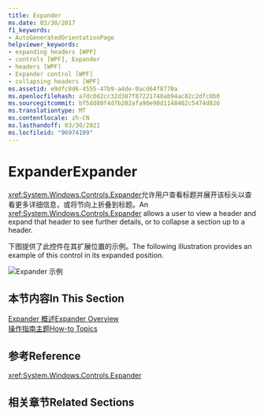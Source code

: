 ```yaml
---
title: Expander
ms.date: 03/30/2017
f1_keywords:
- AutoGeneratedOrientationPage
helpviewer_keywords:
- expanding headers [WPF]
- controls [WPF], Expander
- headers [WPF]
- Expander control [WPF]
- collapsing headers [WPF]
ms.assetid: e9dfc8d6-4555-47b9-a4de-0acd64f8770a
ms.openlocfilehash: a7dc0d2cc32d387f87221748ab94ac82c2dfc8b0
ms.sourcegitcommit: bf5dd80f4d7b202afa90e90d1148402c5474d826
ms.translationtype: MT
ms.contentlocale: zh-CN
ms.lasthandoff: 03/30/2021
ms.locfileid: "96974109"
---
```

# <a name="expander"></a><span data-ttu-id="da7ec-102">Expander</span><span class="sxs-lookup"><span data-stu-id="da7ec-102">Expander</span></span>
<span data-ttu-id="da7ec-103"><xref:System.Windows.Controls.Expander>允许用户查看标题并展开该标头以查看更多详细信息，或将节向上折叠到标题。</span><span class="sxs-lookup"><span data-stu-id="da7ec-103">An <xref:System.Windows.Controls.Expander> allows a user to view a header and expand that header to see further details, or to collapse a section up to a header.</span></span>  
  
 <span data-ttu-id="da7ec-104">下图提供了此控件在其扩展位置的示例。</span><span class="sxs-lookup"><span data-stu-id="da7ec-104">The following illustration provides an example of this control in its expanded position.</span></span>  
  
 ![Expander 示例](./media/expander/expander-control-example.jpg)
  
## <a name="in-this-section"></a><span data-ttu-id="da7ec-106">本节内容</span><span class="sxs-lookup"><span data-stu-id="da7ec-106">In This Section</span></span>  
 [<span data-ttu-id="da7ec-107">Expander 概述</span><span class="sxs-lookup"><span data-stu-id="da7ec-107">Expander Overview</span></span>](expander-overview.md)  
 [<span data-ttu-id="da7ec-108">操作指南主题</span><span class="sxs-lookup"><span data-stu-id="da7ec-108">How-to Topics</span></span>](expander-how-to-topics.md)  
  
## <a name="reference"></a><span data-ttu-id="da7ec-109">参考</span><span class="sxs-lookup"><span data-stu-id="da7ec-109">Reference</span></span>  
 <xref:System.Windows.Controls.Expander>  
  
## <a name="related-sections"></a><span data-ttu-id="da7ec-110">相关章节</span><span class="sxs-lookup"><span data-stu-id="da7ec-110">Related Sections</span></span>
